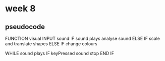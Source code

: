 # week 8
## pseudocode

FUNCTION visual
INPUT sound
IF sound plays
	analyse sound
ELSE IF
	scale and translate shapes
ELSE IF
	change colours

WHILE sound plays
IF keyPressed
	sound stop
END IF
	
